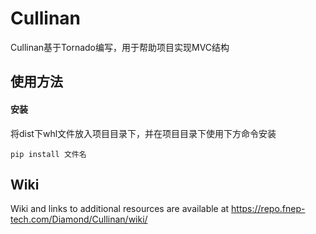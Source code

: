 # Cullinan

Cullinan基于Tornado编写，用于帮助项目实现MVC结构

## 使用方法
    
#### 安装

将dist下whl文件放入项目目录下，并在项目目录下使用下方命令安装
        
    pip install 文件名

## Wiki

Wiki and links to additional resources are available at https://repo.fnep-tech.com/Diamond/Cullinan/wiki/